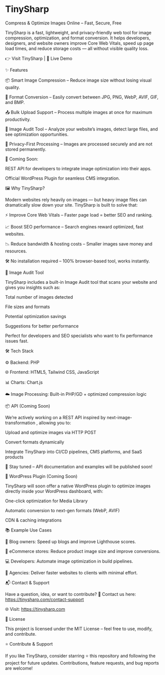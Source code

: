 # TinySharp
Compress &amp; Optimize Images Online – Fast, Secure, Free

TinySharp is a fast, lightweight, and privacy-friendly web tool for image compression, optimization, and format conversion. It helps developers, designers, and website owners improve Core Web Vitals, speed up page load times, and reduce storage costs — all without visible quality loss.

👉 Visit TinySharp
 | 📖 Live Demo

✨ Features

📦 Smart Image Compression – Reduce image size without losing visual quality.

🔄 Format Conversion – Easily convert between JPG, PNG, WebP, AVIF, GIF, and BMP.

📤 Bulk Upload Support – Process multiple images at once for maximum productivity.

🧠 Image Audit Tool – Analyze your website’s images, detect large files, and see optimization opportunities.

🔐 Privacy-First Processing – Images are processed securely and are not stored permanently.

🧩 Coming Soon:

REST API for developers to integrate image optimization into their apps.

Official WordPress Plugin for seamless CMS integration.

🖼️ Why TinySharp?

Modern websites rely heavily on images — but heavy image files can dramatically slow down your site. TinySharp is built to solve that:

⚡ Improve Core Web Vitals – Faster page load = better SEO and ranking.

📈 Boost SEO performance – Search engines reward optimized, fast websites.

📉 Reduce bandwidth & hosting costs – Smaller images save money and resources.

🛠️ No installation required – 100% browser-based tool, works instantly.

🧪 Image Audit Tool

TinySharp includes a built-in Image Audit tool that scans your website and gives you insights such as:

Total number of images detected

File sizes and formats

Potential optimization savings

Suggestions for better performance

Perfect for developers and SEO specialists who want to fix performance issues fast.

🛠️ Tech Stack

⚙️ Backend: PHP

🌐 Frontend: HTML5, Tailwind CSS, JavaScript

📊 Charts: Chart.js

☁️ Image Processing: Built-in PHP/GD + optimized compression logic

📦 API (Coming Soon)

We’re actively working on a REST API inspired by next-image-transformation
, allowing you to:

Upload and optimize images via HTTP POST

Convert formats dynamically

Integrate TinySharp into CI/CD pipelines, CMS platforms, and SaaS products

📌 Stay tuned – API documentation and examples will be published soon!

🧰 WordPress Plugin (Coming Soon)

TinySharp will soon offer a native WordPress plugin to optimize images directly inside your WordPress dashboard, with:

One-click optimization for Media Library

Automatic conversion to next-gen formats (WebP, AVIF)

CDN & caching integrations

📚 Example Use Cases

📰 Blog owners: Speed up blogs and improve Lighthouse scores.

🏪 eCommerce stores: Reduce product image size and improve conversions.

💻 Developers: Automate image optimization in build pipelines.

📱 Agencies: Deliver faster websites to clients with minimal effort.

📬 Contact & Support

Have a question, idea, or want to contribute?
📧 Contact us here: https://tinysharp.com/contact-support

🌐 Visit: https://tinysharp.com

📜 License

This project is licensed under the MIT License – feel free to use, modify, and contribute.

⭐ Contribute & Support

If you like TinySharp, consider starring ⭐ this repository and following the project for future updates.
Contributions, feature requests, and bug reports are welcome!
